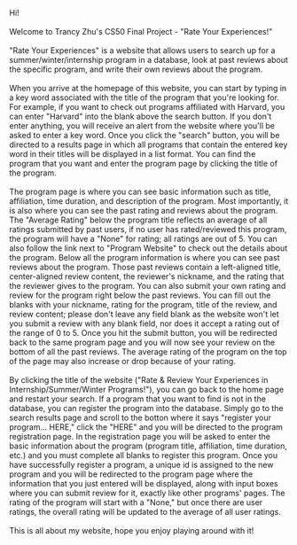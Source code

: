 Hi!
<br>
<br>
Welcome to Trancy Zhu's CS50 Final Project - "Rate Your Experiences!"
<br>
<br>
"Rate Your Experiences" is a website that allows users to search up for a summer/winter/internship program in a database, look at past reviews about the specific program, and write their own reviews about the program.
<br>
<br>
When you arrive at the homepage of this website, you can start by typing in a key word associated with the title of the program that you're looking for. For example, if you want to check out programs affiliated with Harvard, you can enter "Harvard" into the blank above the search button. If you don't enter anything, you will receive an alert from the website where you'll be asked to enter a key word. Once you click the "search" button, you will be directed to a results page in which all programs that contain the entered key word in their titles will be displayed in a list format. You can find the program that you want and enter the program page by clicking the title of the program.
<br>
<br>
The program page is where you can see basic information such as title, affiliation, time duration, and description of the program. Most importantly, it is also where you can see the past rating and reviews about the program. The "Average Rating" below the program title reflects an average of all ratings submitted by past users, if no user has rated/reviewed this program, the program will have a "None" for rating; all ratings are out of 5. You can also follow the link next to "Program Website" to check out the details about the program. Below all the program information is where you can see past reviews about the program. Those past reviews contain a left-aligned title, center-aligned review content, the reviewer's nickname, and the rating that the reviewer gives to the program. You can also submit your own rating and review for the program right below the past reviews. You can fill out the blanks with your nickname, rating for the program, title of the review, and review content; please don't leave any field blank as the website won't let you submit a review with any blank field, nor does it accept a rating out of the range of 0 to 5. Once you hit the submit button, you will be redirected back to the same program page and you will now see your review on the bottom of all the past reviews. The average rating of the program on the top of the page may also increase or drop because of your rating.
<br>
<br>
By clicking the title of the website ("Rate & Review Your Experiences in Internship/Summer/Winter Programs!"), you can go back to the home page and restart your search. If a program that you want to find is not in the database, you can register the program into the database. Simply go to the search results page and scroll to the botton where it says "register your program... HERE," click the "HERE" and you will be directed to the program registration page. In the registration page you will be asked to enter the basic information about the program (program title, affiliation, time duration, etc.) and you must complete all blanks to register this program. Once you have successfully register a program, a unique id is assigned to the new program and you will be redirected to the program page where the information that you just entered will be displayed, along with input boxes where you can submit review for it, exactly like other programs' pages. The rating of the program will start with a "None," but once there are user ratings, the overall rating will be updated to the average of all user ratings.
<br>
<br>
This is all about my website, hope you enjoy playing around with it!
